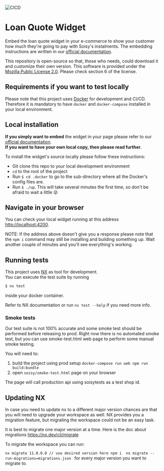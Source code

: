 ![CICD](https://github.com/soisy/loan-quote-widget/workflows/CICD/badge.svg)
 
# Loan Quote Widget
Embed the loan quote widget in your e-commerce to show your customer how much they're going to pay with Soisy's instalments.
The embedding instructions are written in our [official documentation](https://doc.soisy.it/).

This repository is open-source so that, those who needs, could download it and customize their own version.
This software is provided under the [Mozilla Public License 2.0](LICENSE). Please check section 6 of the license.



## Requirements if you want to test locally

Please note that this project uses [Docker](https://www.docker.com) for development and CI/CD.
Therefore it is mandatory to have `docker` and `docker-compose` installed in your local environment.


## Local installation

**If you simply want to embed** the widget in your page please refer to our [official documentation](https://doc.soisy.it/).  
**If you want to have your own local copy, then please read further**. 

To install the widget's source locally please follow these instructions:

  - Git clone this repo to your local development environment
  - `cd` to the root of the project
  - Run `$ cd .docker` to go to the sub-directory where all the Docker's config files are.
  - Run `$ ./up`. This will take several minutes the first time, so don't be afraid to wait a little 😜

## Navigate in your browser

You can check your local widget running at this address [http://localhost:4200](http://localhost:4200).

NOTE: If the address above doesn't give you a response please note that the `npm i` command may still be installing and building something up. Wait another couple of minutes and you'll see everything's working.

## Running tests

This project uses [NX](https://nx.dev) as tool for development.  
You can execute the test suite by running
```sh
$ nx test
```
inside your docker container.

Refer to NX documentation or run `nx test --help` if you need more info.

### Smoke tests

Our test suite is not 100% accurate and some smoke test should be performed before
releasing to prod. Right now there is no automated smoke test, but you can use smoke-test.html web page
to perform some manual smoke testing.

You will need to: 
1. build the project using prod setup `docker-compose run web npm run build:bundle`
2. open `soisy/smoke-test.html` page on your browser

The page will call production api using soisytests as a test shop id.

## Updating NX

In case you need to update nx to a different major version chances are that you will need to upgrade your workspace as well.
NX provides you a migration feature, but migrating the workspace could not be an easy task.

It is best to migrate one major version at a time.
Here is the doc about migrations https://nx.dev/cli/migrate

To migrate the workspace you can run:

`nx migrate 11.0.0.0 // use desired version here
npm i 
nx migrate --run-migrations=migrations.json
`
for every major version you want to migrate to.
